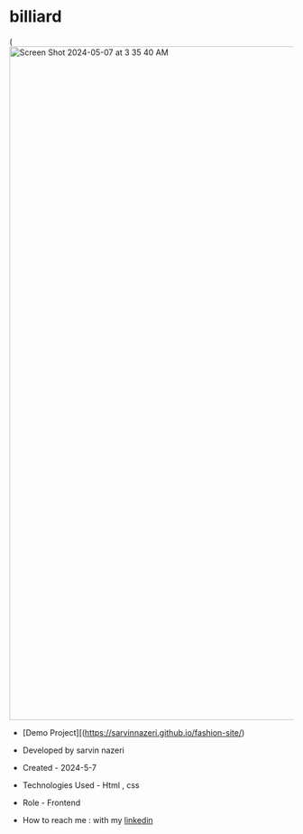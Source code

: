 # billiard

(<img width="1194" alt="Screen Shot 2024-05-07 at 3 35 40 AM" src="https://github.com/sarvinnazeri/billiard-/assets/166671712/7ea4fcad-0dbd-4d2c-893c-6a9b46b4c5be">

- [Demo Project][(https://sarvinnazeri.github.io/fashion-site/)

- Developed by sarvin nazeri

- Created - 2024-5-7

- Technologies Used - Html , css 

- Role - Frontend

- How to reach me : with my [linkedin](https://www.linkedin.com/in/sarvin-nazeri)
